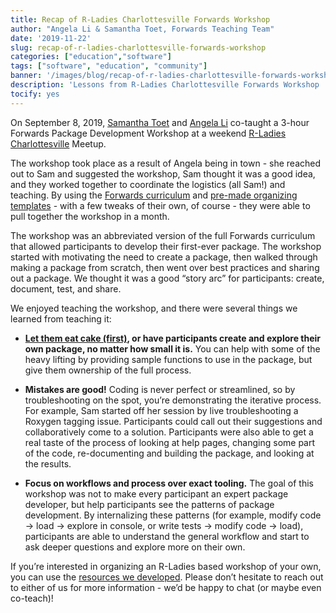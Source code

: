 ```yaml
---
title: Recap of R-Ladies Charlottesville Forwards Workshop
author: "Angela Li & Samantha Toet, Forwards Teaching Team"
date: '2019-11-22'
slug: recap-of-r-ladies-charlottesville-forwards-workshop
categories: ["education","software"]
tags: ["software", "education", "community"]
banner: '/images/blog/recap-of-r-ladies-charlottesville-forwards-workshop/optimized/group_photo.jpg'
description: 'Lessons from R-Ladies Charlottesville Forwards Workshop '
tocify: yes
---
```

On September 8, 2019, [Samantha Toet](https://twitter.com/Samantha_Toet?lang=en) and [Angela Li](https://twitter.com/CivicAngela?lang=en) co-taught a 3-hour Forwards Package Development Workshop at a weekend [R-Ladies Charlottesville](https://www.meetup.com/rladies-charlottesville/) Meetup. 

The workshop took place as a result of Angela being in town - she reached out to Sam and suggested the workshop, Sam thought it was a good idea, and they worked together to coordinate the logistics (all Sam!) and teaching. By using the [Forwards curriculum](https://github.com/forwards/workshops) and [pre-made organizing templates](https://drive.google.com/drive/folders/1aRSg1uf1xQnvfhDEmmcLcoONZYtxigo5) - with a few tweaks of their own, of course - they were able to pull together the workshop in a month.

The workshop was an abbreviated version of the full Forwards curriculum that allowed participants to develop their first-ever package. The workshop started with motivating the need to create a package, then walked through making a package from scratch, then went over best practices and sharing out a package. We thought it was a good “story arc” for participants: create, document, test, and share. 

We enjoyed teaching the workshop, and there were several things we learned from teaching it:

- **[Let them eat cake (first)](https://speakerdeck.com/minecr/let-them-eat-cake-first-0a3bbf75-f6f1-42d5-8d2f-ac2ff741611f), or have participants create and explore their own package, no matter how small it is.** You can help with some of the heavy lifting by providing sample functions to use in the package, but give them ownership of the full process. 

- **Mistakes are good!** Coding is never perfect or streamlined, so by troubleshooting on the spot, you’re demonstrating the iterative process. For example, Sam started off her session by live troubleshooting a Roxygen tagging issue. Participants could call out their suggestions and collaboratively come to a solution. Participants were also able to get a real taste of the process of looking at help pages, changing some part of the code, re-documenting and building the package, and looking at the results. 

- **Focus on workflows and process over exact tooling.** The goal of this workshop was not to make every participant an expert package developer, but help participants see the patterns of package development. By internalizing these patterns (for example, modify code -> load -> explore in console, or write tests -> modify code -> load), participants are able to understand the general workflow and start to ask deeper questions and explore more on their own. 

If you’re interested in organizing an R-Ladies based workshop of your own, you can use the [resources we developed](https://github.com/forwards/workshops/tree/master/Cville2019).
Please don’t hesitate to reach out to either of us for more information - we’d be happy to chat (or maybe even co-teach)!


